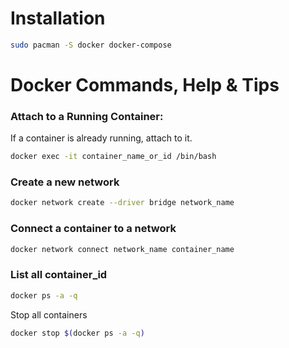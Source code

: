 # Installation

```sh
sudo pacman -S docker docker-compose
```

# Docker Commands, Help & Tips

### Attach to a Running Container:
If a container is already running, attach to it.

```sh
docker exec -it container_name_or_id /bin/bash
```

### Create a new network

```sh
docker network create --driver bridge network_name
```

### Connect a container to a network

```sh
docker network connect network_name container_name
```

### List all container_id

```sh
docker ps -a -q
```

Stop all containers
```sh
docker stop $(docker ps -a -q)
```
